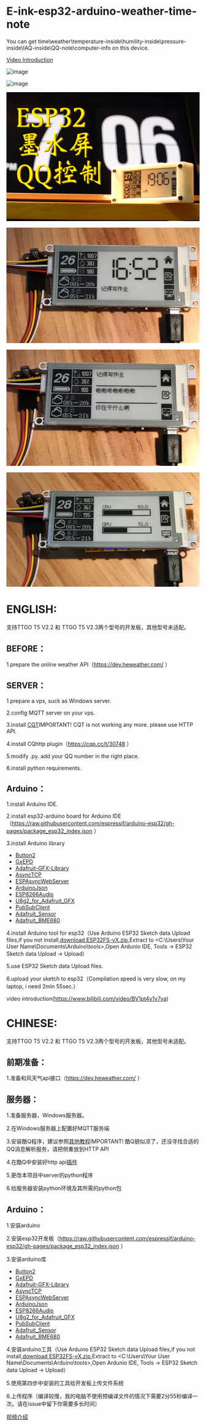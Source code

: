 # E-ink-esp32-arduino-weather-time-note
You can get time\weather\temperature-inside\humility-inside\pressure-inside\IAQ-inside\QQ-note\computer-info on this device.

[Video Introduction](https://www.bilibili.com/video/BV1pt4y1y7ya)

![image](image/image.png)

![image](image/bilibili1.png)

![image](image/bilibili2.JPG)

![main page](image/mainpage.JPG)

![note page](image/notepage.JPG)

![info page](image/infopage.JPG)

  

   

  

# ENGLISH:

支持TTGO T5 V2.2 和 TTGO T5 V2.3两个型号的开发板，其他型号未适配。

## BEFORE：

1.prepare the online weather API（https://dev.heweather.com/ ）

## SERVER：

1.prepare a vps, suck as Windows server.

2.config MQTT server on your vps.

3.install [CQT](https://www.bilibili.com/video/BV13E4113777/)IMPORTANT! CQT is not working any more. please use HTTP API.

4.install CQhttp plugin（https://cqp.cc/t/30748 ）

5.modify .py. add your QQ number in the right place.

6.install python requirements.

## Arduino：

1.install Arduino IDE.

2.install esp32-arduino board for Arduino IDE（https://raw.githubusercontent.com/espressif/arduino-esp32/gh-pages/package_esp32_index.json ）

3.install Arduino library
- [Button2](https://github.com/lewisxhe/Button2)<fork branch>
- [GxEPD](https://github.com/lewisxhe/GxEPD)<fork branch>
- [Adafruit-GFX-Library](https://github.com/adafruit/Adafruit-GFX-Library)
- [AsyncTCP](https://github.com/me-no-dev/AsyncTCP)
- [ESPAsyncWebServer](https://github.com/me-no-dev/ESPAsyncWebServer)
- [ArduinoJson](https://github.com/bblanchon/ArduinoJson/releases)
- [ESP8266Audio](https://github.com/earlephilhower/ESP8266Audio)
- [U8g2_for_Adafruit_GFX](https://github.com/olikraus/U8g2_for_Adafruit_GFX)
- [PubSubClient](https://github.com/knolleary/pubsubclient)
- [Adafruit_Sensor](https://github.com/adafruit/Adafruit_Sensor)
- [Adafruit_BME680](https://github.com/adafruit/Adafruit_BME680)

4.install Arduino tool for esp32（Use Arduino ESP32 Sketch data Upload files,if you not install,[download ESP32FS-vX.zip](https://github.com/me-no-dev/arduino-esp32fs-plugin/releases),Extract to <C:\Users\Your User Name\Documents\Arduino\tools>,Open Ardunio IDE,  Tools -> ESP32 Sketch data Upload -> Upload）

5.use ESP32 Sketch data Upload files.

6.upload your sketch to esp32（Compilation speed is very slow, on my laptop, i need 2min 55sec.）

video introduction(https://www.bilibili.com/video/BV1pt4y1y7ya)

  

  

# CHINESE:

支持TTGO T5 V2.2 和 TTGO T5 V2.3两个型号的开发板，其他型号未适配。

## 前期准备：

1.准备和风天气api接口（https://dev.heweather.com/ ）



## 服务器：

1.准备服务器，Windows服务器。

2.在Windows服务器上配置好MQTT服务端

3.安装酷Q程序，建议参照[其他教程](https://www.bilibili.com/video/BV13E4113777/)IMPORTANT! 酷Q貌似凉了，还没寻找合适的QQ消息解析服务，请把侧重放到HTTP API

4.在酷Q中安装好http api[插件](https://cqp.cc/t/30748)

5.更改本项目中server的python程序

6.给服务器安装python环境及其所需的python包



## Arduino：

1.安装arduino

2.安装esp32开发板（https://raw.githubusercontent.com/espressif/arduino-esp32/gh-pages/package_esp32_index.json ）

3.安装arduino库
- [Button2](https://github.com/lewisxhe/Button2)<fork branch>
- [GxEPD](https://github.com/lewisxhe/GxEPD)<fork branch>
- [Adafruit-GFX-Library](https://github.com/adafruit/Adafruit-GFX-Library)
- [AsyncTCP](https://github.com/me-no-dev/AsyncTCP)
- [ESPAsyncWebServer](https://github.com/me-no-dev/ESPAsyncWebServer)
- [ArduinoJson](https://github.com/bblanchon/ArduinoJson/releases)
- [ESP8266Audio](https://github.com/earlephilhower/ESP8266Audio)
- [U8g2_for_Adafruit_GFX](https://github.com/olikraus/U8g2_for_Adafruit_GFX)
- [PubSubClient](https://github.com/knolleary/pubsubclient)
- [Adafruit_Sensor](https://github.com/adafruit/Adafruit_Sensor)
- [Adafruit_BME680](https://github.com/adafruit/Adafruit_BME680)

4.安装arduino工具（Use Arduino ESP32 Sketch data Upload files,if you not install,[download ESP32FS-vX.zip](https://github.com/me-no-dev/arduino-esp32fs-plugin/releases),Extract to <C:\Users\Your User Name\Documents\Arduino\tools>,Open Ardunio IDE,  Tools -> ESP32 Sketch data Upload -> Upload）

5.使用第四步中安装的工具给开发板上传文件系统

6.上传程序（编译较慢，我的电脑不使用预编译文件的情况下需要2分55秒编译一次。请在issue中留下你需要多长时间）



[视频介绍](https://www.bilibili.com/video/BV1pt4y1y7ya)




